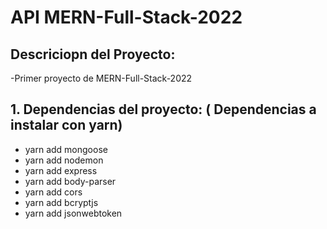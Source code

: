 # **API MERN-Full-Stack-2022**

## **Descriciopn del Proyecto:**

-Primer proyecto de MERN-Full-Stack-2022

## **1. Dependencias del proyecto:** ( Dependencias a instalar con yarn)

- yarn add mongoose
- yarn add nodemon
- yarn add express
- yarn add body-parser
- yarn add cors
- yarn add bcryptjs
- yarn add jsonwebtoken
